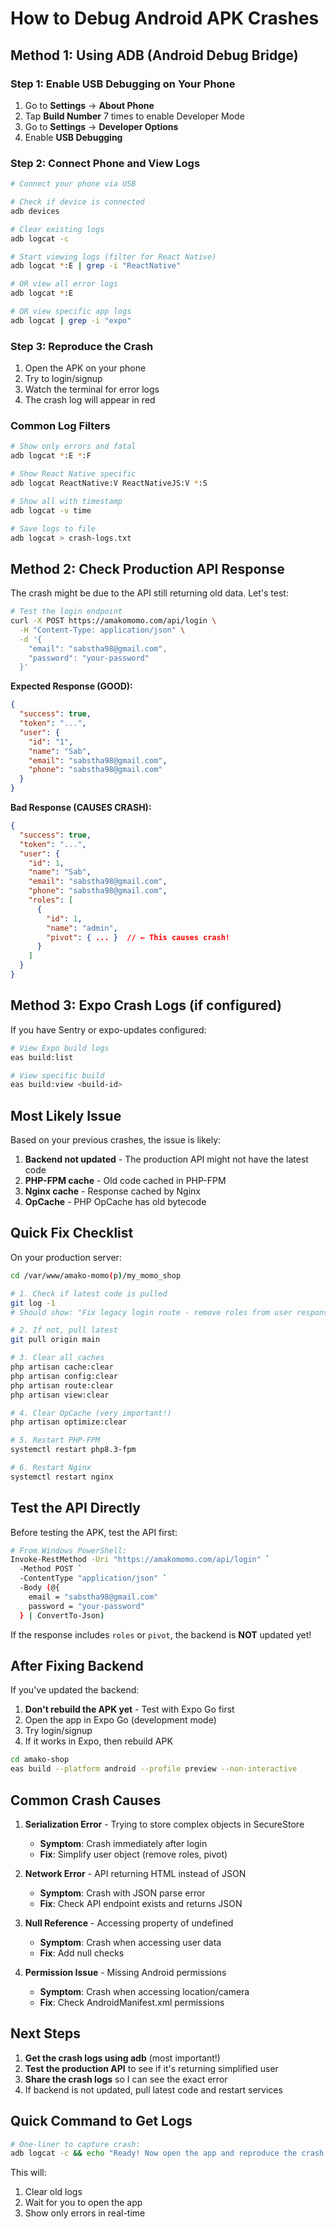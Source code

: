 # How to Debug Android APK Crashes

## Method 1: Using ADB (Android Debug Bridge)

### Step 1: Enable USB Debugging on Your Phone
1. Go to **Settings** → **About Phone**
2. Tap **Build Number** 7 times to enable Developer Mode
3. Go to **Settings** → **Developer Options**
4. Enable **USB Debugging**

### Step 2: Connect Phone and View Logs

```bash
# Connect your phone via USB

# Check if device is connected
adb devices

# Clear existing logs
adb logcat -c

# Start viewing logs (filter for React Native)
adb logcat *:E | grep -i "ReactNative"

# OR view all error logs
adb logcat *:E

# OR view specific app logs
adb logcat | grep -i "expo"
```

### Step 3: Reproduce the Crash
1. Open the APK on your phone
2. Try to login/signup
3. Watch the terminal for error logs
4. The crash log will appear in red

### Common Log Filters

```bash
# Show only errors and fatal
adb logcat *:E *:F

# Show React Native specific
adb logcat ReactNative:V ReactNativeJS:V *:S

# Show all with timestamp
adb logcat -v time

# Save logs to file
adb logcat > crash-logs.txt
```

## Method 2: Check Production API Response

The crash might be due to the API still returning old data. Let's test:

```bash
# Test the login endpoint
curl -X POST https://amakomomo.com/api/login \
  -H "Content-Type: application/json" \
  -d '{
    "email": "sabstha98@gmail.com",
    "password": "your-password"
  }'
```

**Expected Response (GOOD):**
```json
{
  "success": true,
  "token": "...",
  "user": {
    "id": "1",
    "name": "Sab",
    "email": "sabstha98@gmail.com",
    "phone": "sabstha98@gmail.com"
  }
}
```

**Bad Response (CAUSES CRASH):**
```json
{
  "success": true,
  "token": "...",
  "user": {
    "id": 1,
    "name": "Sab",
    "email": "sabstha98@gmail.com",
    "phone": "sabstha98@gmail.com",
    "roles": [
      {
        "id": 1,
        "name": "admin",
        "pivot": { ... }  // ← This causes crash!
      }
    ]
  }
}
```

## Method 3: Expo Crash Logs (if configured)

If you have Sentry or expo-updates configured:

```bash
# View Expo build logs
eas build:list

# View specific build
eas build:view <build-id>
```

## Most Likely Issue

Based on your previous crashes, the issue is likely:

1. **Backend not updated** - The production API might not have the latest code
2. **PHP-FPM cache** - Old code cached in PHP-FPM
3. **Nginx cache** - Response cached by Nginx
4. **OpCache** - PHP OpCache has old bytecode

## Quick Fix Checklist

On your production server:

```bash
cd /var/www/amako-momo(p)/my_momo_shop

# 1. Check if latest code is pulled
git log -1
# Should show: "Fix legacy login route - remove roles from user response"

# 2. If not, pull latest
git pull origin main

# 3. Clear all caches
php artisan cache:clear
php artisan config:clear
php artisan route:clear
php artisan view:clear

# 4. Clear OpCache (very important!)
php artisan optimize:clear

# 5. Restart PHP-FPM
systemctl restart php8.3-fpm

# 6. Restart Nginx
systemctl restart nginx
```

## Test the API Directly

Before testing the APK, test the API first:

```bash
# From Windows PowerShell:
Invoke-RestMethod -Uri "https://amakomomo.com/api/login" `
  -Method POST `
  -ContentType "application/json" `
  -Body (@{
    email = "sabstha98@gmail.com"
    password = "your-password"
  } | ConvertTo-Json)
```

If the response includes `roles` or `pivot`, the backend is **NOT** updated yet!

## After Fixing Backend

If you've updated the backend:

1. **Don't rebuild the APK yet** - Test with Expo Go first
2. Open the app in Expo Go (development mode)
3. Try login/signup
4. If it works in Expo, then rebuild APK

```bash
cd amako-shop
eas build --platform android --profile preview --non-interactive
```

## Common Crash Causes

1. **Serialization Error** - Trying to store complex objects in SecureStore
   - **Symptom**: Crash immediately after login
   - **Fix**: Simplify user object (remove roles, pivot)

2. **Network Error** - API returning HTML instead of JSON
   - **Symptom**: Crash with JSON parse error
   - **Fix**: Check API endpoint exists and returns JSON

3. **Null Reference** - Accessing property of undefined
   - **Symptom**: Crash when accessing user data
   - **Fix**: Add null checks

4. **Permission Issue** - Missing Android permissions
   - **Symptom**: Crash when accessing location/camera
   - **Fix**: Check AndroidManifest.xml permissions

## Next Steps

1. **Get the crash logs using adb** (most important!)
2. **Test the production API** to see if it's returning simplified user
3. **Share the crash logs** so I can see the exact error
4. If backend is not updated, pull latest code and restart services

## Quick Command to Get Logs

```bash
# One-liner to capture crash:
adb logcat -c && echo "Ready! Now open the app and reproduce the crash..." && adb logcat *:E
```

This will:
1. Clear old logs
2. Wait for you to open the app
3. Show only errors in real-time

